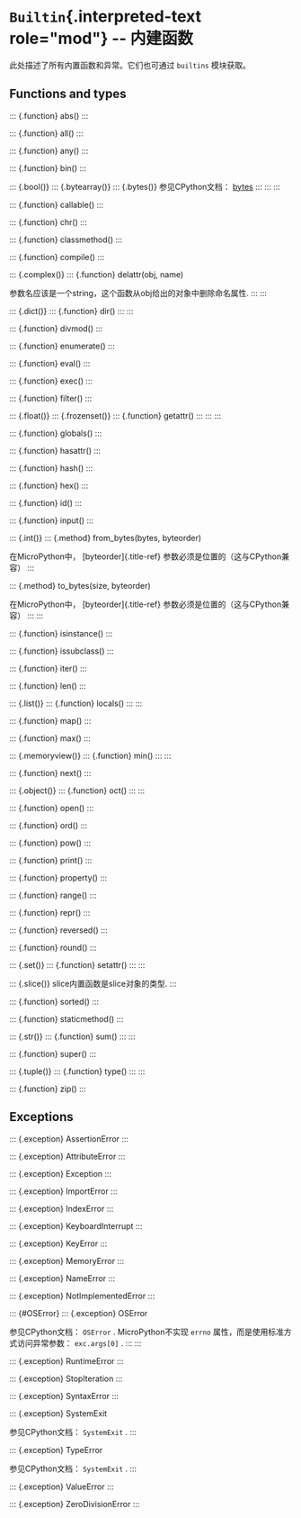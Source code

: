 `Builtin`{.interpreted-text role="mod"} \-- 内建函数
====================================================

此处描述了所有内置函数和异常。它们也可通过 `builtins` 模块获取。

Functions and types
-------------------

::: {.function}
abs()
:::

::: {.function}
all()
:::

::: {.function}
any()
:::

::: {.function}
bin()
:::

::: {.bool()}
::: {.bytearray()}
::: {.bytes()}
参见CPython文档：
[bytes](https://docs.python.org/3.5/library/functions.html#bytes)
:::
:::
:::

::: {.function}
callable()
:::

::: {.function}
chr()
:::

::: {.function}
classmethod()
:::

::: {.function}
compile()
:::

::: {.complex()}
::: {.function}
delattr(obj, name)

参数名应该是一个string，这个函数从obj给出的对象中删除命名属性.
:::
:::

::: {.dict()}
::: {.function}
dir()
:::
:::

::: {.function}
divmod()
:::

::: {.function}
enumerate()
:::

::: {.function}
eval()
:::

::: {.function}
exec()
:::

::: {.function}
filter()
:::

::: {.float()}
::: {.frozenset()}
::: {.function}
getattr()
:::
:::
:::

::: {.function}
globals()
:::

::: {.function}
hasattr()
:::

::: {.function}
hash()
:::

::: {.function}
hex()
:::

::: {.function}
id()
:::

::: {.function}
input()
:::

::: {.int()}
::: {.method}
from\_bytes(bytes, byteorder)

在MicroPython中， [byteorder]{.title-ref}
参数必须是位置的（这与CPython兼容）
:::

::: {.method}
to\_bytes(size, byteorder)

在MicroPython中， [byteorder]{.title-ref}
参数必须是位置的（这与CPython兼容）
:::
:::

::: {.function}
isinstance()
:::

::: {.function}
issubclass()
:::

::: {.function}
iter()
:::

::: {.function}
len()
:::

::: {.list()}
::: {.function}
locals()
:::
:::

::: {.function}
map()
:::

::: {.function}
max()
:::

::: {.memoryview()}
::: {.function}
min()
:::
:::

::: {.function}
next()
:::

::: {.object()}
::: {.function}
oct()
:::
:::

::: {.function}
open()
:::

::: {.function}
ord()
:::

::: {.function}
pow()
:::

::: {.function}
print()
:::

::: {.function}
property()
:::

::: {.function}
range()
:::

::: {.function}
repr()
:::

::: {.function}
reversed()
:::

::: {.function}
round()
:::

::: {.set()}
::: {.function}
setattr()
:::
:::

::: {.slice()}
slice内置函数是slice对象的类型.
:::

::: {.function}
sorted()
:::

::: {.function}
staticmethod()
:::

::: {.str()}
::: {.function}
sum()
:::
:::

::: {.function}
super()
:::

::: {.tuple()}
::: {.function}
type()
:::
:::

::: {.function}
zip()
:::

Exceptions
----------

::: {.exception}
AssertionError
:::

::: {.exception}
AttributeError
:::

::: {.exception}
Exception
:::

::: {.exception}
ImportError
:::

::: {.exception}
IndexError
:::

::: {.exception}
KeyboardInterrupt
:::

::: {.exception}
KeyError
:::

::: {.exception}
MemoryError
:::

::: {.exception}
NameError
:::

::: {.exception}
NotImplementedError
:::

::: {#OSError}
::: {.exception}
OSError

参见CPython文档： `OSError` . MicroPython不实现 `errno`
属性，而是使用标准方式访问异常参数： `exc.args[0]` .
:::
:::

::: {.exception}
RuntimeError
:::

::: {.exception}
StopIteration
:::

::: {.exception}
SyntaxError
:::

::: {.exception}
SystemExit

参见CPython文档： `SystemExit` .
:::

::: {.exception}
TypeError

参见CPython文档： `SystemExit` .
:::

::: {.exception}
ValueError
:::

::: {.exception}
ZeroDivisionError
:::
